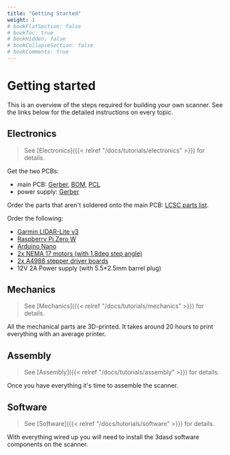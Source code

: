 ```yaml
---
title: "Getting Started"
weight: 1
# bookFlatSection: false
# bookToc: true
# bookHidden: false
# bookCollapseSection: false
# bookComments: true
---
```


# Getting started

This is an overview of the steps required for building your own scanner. See the
links below for the detailed instructions on every topic.

## Electronics

> See [Electronics]({{< relref "/docs/tutorials/electronics" >}}) for details.

Get the two PCBs:
- main PCB: [Gerber](https://github.com/3dasd/lidar-pcb/raw/master/scanner/v4/Gerber_v4-2021-05-17.zip),
[BOM](https://raw.githubusercontent.com/3dasd/lidar-pcb/master/scanner/v4/BOM_v4-2021-05-17_2021-05-17.csv),
[PCL](https://raw.githubusercontent.com/3dasd/lidar-pcb/master/scanner/v4/PickAndPlace_v4-2021-05-17_2021-05-17.csv)
- power supply: [Gerber](https://github.com/3dasd/lidar-pcb/raw/master/scanner-power-supply/v3/Gerber_v3-2021-04-01_2021-04-02.zip)

Order the parts that aren't soldered onto the main PCB:
[LCSC parts list](https://github.com/3dasd/lidar-pcb/raw/master/scanner-misc/v3/scanner_misc_LCSC_Exported_20210518_012325.xlsx).

Order the following:
- [Garmin LIDAR-Lite v3](https://buy.garmin.com/en-US/US/p/557294)
- [Raspberry Pi Zero W](https://www.raspberrypi.org/products/raspberry-pi-zero-w/)
- [Arduino Nano](https://store.arduino.cc/arduino-nano)
- [2x NEMA 17 motors (with 1.8deg step angle)](https://www.omc-stepperonline.com/nema-17-stepper-motor/)
- [2x A4988 stepper driver boards](https://www.pololu.com/product/1182)
- 12V 2A Power supply (with 5.5*2.5mm barrel plug)


## Mechanics

> See [Mechanics]({{< relref "/docs/tutorials/mechanics" >}}) for details.

All the mechanical parts are 3D-printed. It takes around 20 hours to print
everything with an average printer.

## Assembly

> See [Assembly]({{< relref "/docs/tutorials/assembly" >}}) for details.

Once you have everything it's time to assemble the scanner.

## Software

> See [Software]({{< relref "/docs/tutorials/software" >}}) for details.

With everything wired up you will need to install the 3dasd software components
on the scanner.
